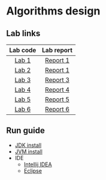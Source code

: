 # Algorithms design

## Lab links
| Lab code  |  Lab report  |
|:---------:|:------------:|
| [Lab 1](lab-1) | [Report 1](https://github.com/AndrewKachmarKPI/pa-labs/blob/8890a21998ffa4bab3c768d4512dd05ae3226bd0/lab1/lr1_report.pdf) |
| [Lab 2](lab-2) | [Report 1]() |
| [Lab 3](lab-3) | [Report 3]() |
| [Lab 4](lab-4) | [Report 4]() |
| [Lab 5](lab-5) | [Report 5]() |
| [Lab 6](lab-6) | [Report 6]() |

## Run guide
* [JDK install](https://phoenixnap.com/kb/install-java-windows)
* [JVM install](https://www.java.com/en/download/manual.jsp)
* IDE
  * [Intellij IDEA](https://www.jetbrains.com/idea/download/)
  * [Eclipse](https://www.eclipse.org/downloads/)
